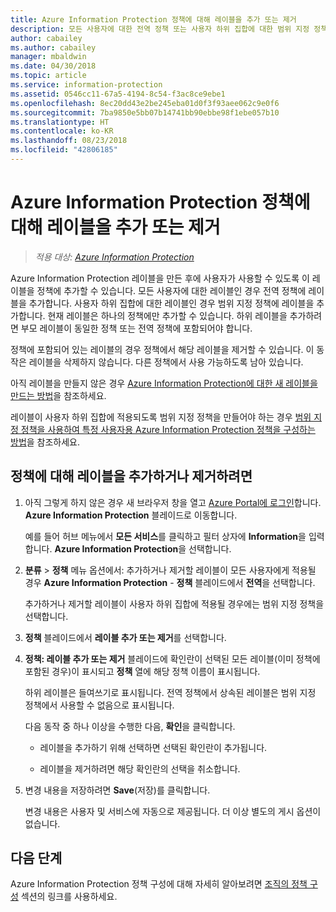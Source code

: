 ```yaml
---
title: Azure Information Protection 정책에 대해 레이블을 추가 또는 제거
description: 모든 사용자에 대한 전역 정책 또는 사용자 하위 집합에 대한 범위 지정 정책에 대해 Azure Information Protection 레이블을 추가하거나 제거합니다.
author: cabailey
ms.author: cabailey
manager: mbaldwin
ms.date: 04/30/2018
ms.topic: article
ms.service: information-protection
ms.assetid: 0546cc11-67a5-4194-8c54-f3ac8ce9ebe1
ms.openlocfilehash: 8ec20dd43e2be245eba01d0f3f93aee062c9e0f6
ms.sourcegitcommit: 7ba9850e5bb07b14741bb90ebbe98f1ebe057b10
ms.translationtype: HT
ms.contentlocale: ko-KR
ms.lasthandoff: 08/23/2018
ms.locfileid: "42806185"
---
```

# <a name="add-or-remove-a-label-to-or-from-an-azure-information-protection-policy"></a>Azure Information Protection 정책에 대해 레이블을 추가 또는 제거

>*적용 대상: [Azure Information Protection](https://azure.microsoft.com/pricing/details/information-protection)*

Azure Information Protection 레이블을 만든 후에 사용자가 사용할 수 있도록 이 레이블을 정책에 추가할 수 있습니다. 모든 사용자에 대한 레이블인 경우 전역 정책에 레이블을 추가합니다. 사용자 하위 집합에 대한 레이블인 경우 범위 지정 정책에 레이블을 추가합니다. 현재 레이블은 하나의 정책에만 추가할 수 있습니다. 하위 레이블을 추가하려면 부모 레이블이 동일한 정책 또는 전역 정책에 포함되어야 합니다.

정책에 포함되어 있는 레이블의 경우 정책에서 해당 레이블을 제거할 수 있습니다. 이 동작은 레이블을 삭제하지 않습니다. 다른 정책에서 사용 가능하도록 남아 있습니다.

아직 레이블을 만들지 않은 경우 [Azure Information Protection에 대한 새 레이블을 만드는 방법](configure-policy-new-label.md)을 참조하세요.

레이블이 사용자 하위 집합에 적용되도록 범위 지정 정책을 만들어야 하는 경우 [범위 지정 정책을 사용하여 특정 사용자용 Azure Information Protection 정책을 구성하는 방법](configure-policy-scope.md)을 참조하세요.

## <a name="to-add-or-remove-a-label-to-or-from-a-policy"></a>정책에 대해 레이블을 추가하거나 제거하려면

1. 아직 그렇게 하지 않은 경우 새 브라우저 창을 열고 [Azure Portal에 로그인](configure-policy.md#signing-in-to-the-azure-portal)합니다. **Azure Information Protection** 블레이드로 이동합니다.
    
    예를 들어 허브 메뉴에서 **모든 서비스**를 클릭하고 필터 상자에 **Information**을 입력합니다. **Azure Information Protection**을 선택합니다.

2. **분류** > **정책** 메뉴 옵션에서: 추가하거나 제거할 레이블이 모든 사용자에게 적용될 경우 **Azure Information Protection** - **정책** 블레이드에서 **전역**을 선택합니다.

    추가하거나 제거할 레이블이 사용자 하위 집합에 적용될 경우에는 범위 지정 정책을 선택합니다.

3. **정책** 블레이드에서 **레이블 추가 또는 제거**를 선택합니다.

4. **정책: 레이블 추가 또는 제거** 블레이드에 확인란이 선택된 모든 레이블(이미 정책에 포함된 경우)이 표시되고 **정책** 열에 해당 정책 이름이 표시됩니다.
     
    하위 레이블은 들여쓰기로 표시됩니다. 전역 정책에서 상속된 레이블은 범위 지정 정책에서 사용할 수 없음으로 표시됩니다.
    
    다음 동작 중 하나 이상을 수행한 다음, **확인**을 클릭합니다.
    
    - 레이블을 추가하기 위해 선택하면 선택된 확인란이 추가됩니다.
    
    - 레이블을 제거하려면 해당 확인란의 선택을 취소합니다.
  
5. 변경 내용을 저장하려면 **Save**(저장)를 클릭합니다.
   
    변경 내용은 사용자 및 서비스에 자동으로 제공됩니다. 더 이상 별도의 게시 옵션이 없습니다.


## <a name="next-steps"></a>다음 단계

Azure Information Protection 정책 구성에 대해 자세히 알아보려면 [조직의 정책 구성](configure-policy.md#configuring-your-organizations-policy) 섹션의 링크를 사용하세요.  

